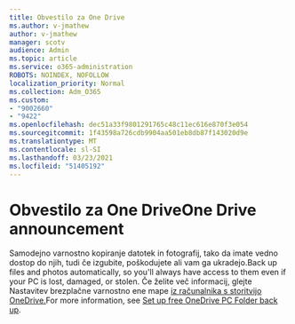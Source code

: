 ```yaml
---
title: Obvestilo za One Drive
ms.author: v-jmathew
author: v-jmathew
manager: scotv
audience: Admin
ms.topic: article
ms.service: o365-administration
ROBOTS: NOINDEX, NOFOLLOW
localization_priority: Normal
ms.collection: Adm_O365
ms.custom:
- "9002660"
- "9422"
ms.openlocfilehash: dec51a33f9801291765c48c11ec616e870f3e054
ms.sourcegitcommit: 1f43598a726cdb9904aa501eb8db87f143020d9e
ms.translationtype: MT
ms.contentlocale: sl-SI
ms.lasthandoff: 03/23/2021
ms.locfileid: "51405192"
---
```

# <a name="one-drive-announcement"></a><span data-ttu-id="8a790-102">Obvestilo za One Drive</span><span class="sxs-lookup"><span data-stu-id="8a790-102">One Drive announcement</span></span>

<span data-ttu-id="8a790-103">Samodejno varnostno kopiranje datotek in fotografij, tako da imate vedno dostop do njih, tudi če izgubite, poškodujete ali vam ga ukradejo.</span><span class="sxs-lookup"><span data-stu-id="8a790-103">Back up files and photos automatically, so you'll always have access to them even if your PC is lost, damaged, or stolen.</span></span> <span data-ttu-id="8a790-104">Če želite več informacij, glejte Nastavitev brezplačne varnostno ene mape [iz računalnika s storitvijo OneDrive.](https://www.microsoft.com/microsoft-365/onedrive/pc-cloud-backup)</span><span class="sxs-lookup"><span data-stu-id="8a790-104">For more information, see [Set up free OneDrive PC Folder back up](https://www.microsoft.com/microsoft-365/onedrive/pc-cloud-backup).</span></span>

